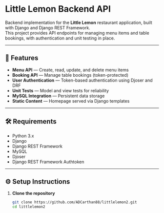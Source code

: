 # Little Lemon Backend API

Backend implementation for the **Little Lemon** restaurant application, built with Django and Django REST Framework.  
This project provides API endpoints for managing menu items and table bookings, with authentication and unit testing in place.

---

## 📌 Features

- **Menu API** — Create, read, update, and delete menu items
- **Booking API** — Manage table bookings (token-protected)
- **User Authentication** — Token-based authentication using Djoser and DRF
- **Unit Tests** — Model and view tests for reliability
- **MySQL Integration** — Persistent data storage
- **Static Content** — Homepage served via Django templates

---

## 🛠 Requirements

- Python 3.x
- Django
- Django REST Framework
- MySQL
- Djoser
- Django REST Framework Authtoken

---

## ⚙️ Setup Instructions

1. **Clone the repository**
   ```bash
   git clone https://github.com/ADCarthan88/littlelemon2.git
   cd littlelemon2
